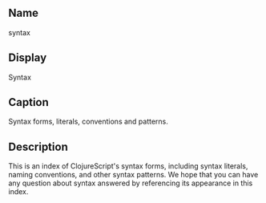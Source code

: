 ## Name
syntax

## Display
Syntax

## Caption
Syntax forms, literals, conventions and patterns.

## Description

This is an index of ClojureScript's syntax forms, including syntax literals,
naming conventions, and other syntax patterns.  We hope that you can have any
question about syntax answered by referencing its appearance in this index.
